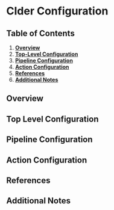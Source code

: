 # CIder Configuration

## Table of Contents

1. **[Overview](#overview)**
2. **[Top-Level Configuration](#top-level-configuration)**
3. **[Pipeline Configuration](#pipeline-configuration)**
4. **[Action Configuration](#action-configuration)**
5. **[References](#references)**
6. **[Additional Notes](#additional-notes)**

## Overview

## Top Level Configuration

## Pipeline Configuration

## Action Configuration

## References

## Additional Notes
